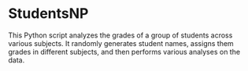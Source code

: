 # StudentsNP
This Python script analyzes the grades of a group of students across various subjects. It randomly generates student names, assigns them grades in different subjects, and then performs various analyses on the data.
